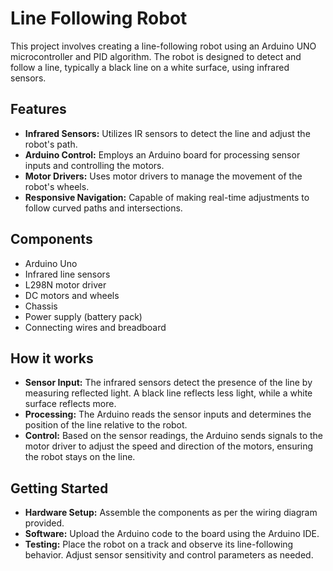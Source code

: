 # Line Following Robot
This project involves creating a line-following robot using an Arduino UNO microcontroller and PID algorithm. The robot is designed to detect and follow a line, typically a black line on a white surface, using infrared sensors.
## Features

- **Infrared Sensors:** Utilizes IR sensors to detect the line and adjust the robot's path.
- **Arduino Control:** Employs an Arduino board for processing sensor inputs and controlling the motors.
- **Motor Drivers:** Uses motor drivers to manage the movement of the robot's wheels.
- **Responsive Navigation:** Capable of making real-time adjustments to follow curved paths and intersections.
## Components
- Arduino Uno
- Infrared line sensors
- L298N motor driver
- DC motors and wheels
- Chassis
- Power supply (battery pack)
- Connecting wires and breadboard
## How it works
- **Sensor Input:** The infrared sensors detect the presence of the line by measuring reflected light. A black line reflects less light, while a white surface reflects more.
- **Processing:** The Arduino reads the sensor inputs and determines the position of the line relative to the robot.
- **Control:** Based on the sensor readings, the Arduino sends signals to the motor driver to adjust the speed and direction of the motors, ensuring the robot stays on the line.
## Getting Started
- **Hardware Setup:** Assemble the components as per the wiring diagram provided.
- **Software:** Upload the Arduino code to the board using the Arduino IDE.
- **Testing:** Place the robot on a track and observe its line-following behavior. Adjust sensor sensitivity and control parameters as needed.